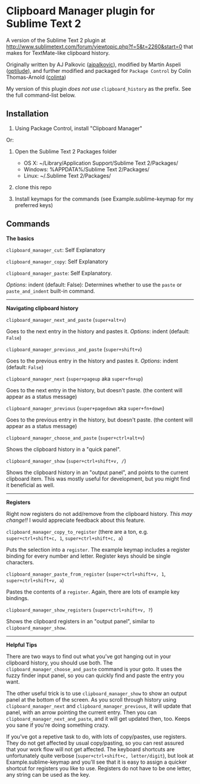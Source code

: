 Clipboard Manager plugin for Sublime Text 2
===========================================

A version of the Sublime Text 2 plugin at <http://www.sublimetext.com/forum/viewtopic.php?f=5&t=2260&start=0>
that makes for TextMate-like clipboard history.

Originally written by AJ Palkovic ([ajpalkovic](https://github.com/ajpalkovic/SublimePlugins)),
modified by Martin Aspeli ([optilude](https://gist.github.com/1132507)), and
further modified and packaged for `Package Control` by Colin Thomas-Arnold
([colinta](https://github.com/colinta/SublimeClipboardManager))

My version of this plugin *does not use* `clipboard_history` as the prefix.  See
the full command-list below.

Installation
------------

1. Using Package Control, install "Clipboard Manager"

Or:

1. Open the Sublime Text 2 Packages folder

    - OS X: ~/Library/Application Support/Sublime Text 2/Packages/
    - Windows: %APPDATA%/Sublime Text 2/Packages/
    - Linux: ~/.Sublime Text 2/Packages/

2. clone this repo
3. Install keymaps for the commands (see Example.sublime-keymap for my preferred keys)

Commands
--------

**The basics**

`clipboard_manager_cut`: Self Explanatory

`clipboard_manager_copy`: Self Explanatory

`clipboard_manager_paste`: Self Explanatory.

*Options*: indent (default: False): Determines whether to use the `paste` or
`paste_and_indent` built-in command.

- - - - - -

**Navigating clipboard history**

`clipboard_manager_next_and_paste` (`super+alt+v`)

Goes to the next entry in the history and pastes it.
*Options*: indent (default: `False`)

`clipboard_manager_previous_and_paste` (`super+shift+v`)

Goes to the previous entry in the history and pastes it.
*Options*: indent (default: `False`)

`clipboard_manager_next` (`super+pageup` aka `super+fn+up`)

Goes to the next entry in the history, but doesn't paste.  (the content will
appear as a status message)

`clipboard_manager_previous` (`super+pagedown` aka `super+fn+down`)

Goes to the previous entry in the history, but doesn't paste.  (the content will
appear as a status message)

`clipboard_manager_choose_and_paste` (`super+ctrl+alt+v`)

Shows the clipboard history in a "quick panel".

`clipboard_manager_show` (`super+ctrl+shift+v, /`)

Shows the clipboard history in an "output panel", and points to the current
clipboard item.  This was mostly useful for development, but you might find it
beneficial as well.

- - - - - -

**Registers**

Right now registers do not add/remove from the clipboard history.  *This may
change!!*  I would appreciate feedback about this feature.

`clipboard_manager_copy_to_register` (there are a ton, e.g. `super+ctrl+shift+c, 1`, `super+ctrl+shift+c, a`)

Puts the selection into a `register`.  The example keymap includes a register
binding for every number and letter.  Register keys should be single characters.

`clipboard_manager_paste_from_register` (`super+ctrl+shift+v, 1`, `super+ctrl+shift+v, a`)

Pastes the contents of a `register`.  Again, there are lots of example key
bindings.

`clipboard_manager_show_registers` (`super+ctrl+shift+v, ?`)

Shows the clipboard registers in an "output panel", similar to
`clipboard_manager_show`.

- - - - - -

**Helpful Tips**

There are two ways to find out what you've got hanging out in your clipboard
history, you should use both.  The `clipboard_manager_choose_and_paste` command
is your goto.  It uses the fuzzy finder input panel, so you can quickly find and
paste the entry you want.

The other useful trick is to use `clipboard_manager_show` to show an output
panel at the bottom of the screen.  As you scroll through history using
`clipboard_manager_next` and `clipboard_manager_previous`, it will update that
panel, with an arrow pointing the current entry.  Then you can
`clipboard_manager_next_and_paste`, and it will get updated then, too.  Keeps
you sane if you're doing something crazy.

If you've got a repetive task to do, with lots of copy/pastes, use registers.
They do not get affected by usual copy/pasting, so you can rest assured that
your work flow will not get affected.  The keyboard shortcuts are unfortunately
quite verbose (`super+ctrl+shift+c, letter/digit`), but look at
Example.sublime-keymap and you'll see that it is easy to assign a quicker
shortcut for registers you like to use.  Registers do not have to be one letter,
any string can be used as the key.
